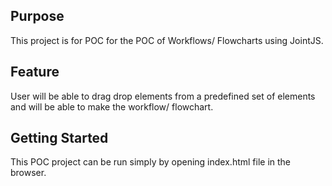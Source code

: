 ## Purpose
This project is for POC for the POC of Workflows/ Flowcharts using JointJS.


## Feature
User will be able to drag drop elements from a predefined set of elements and will be able to make the workflow/ flowchart.

## Getting Started
This POC project can be run simply by opening index.html file in the browser.
